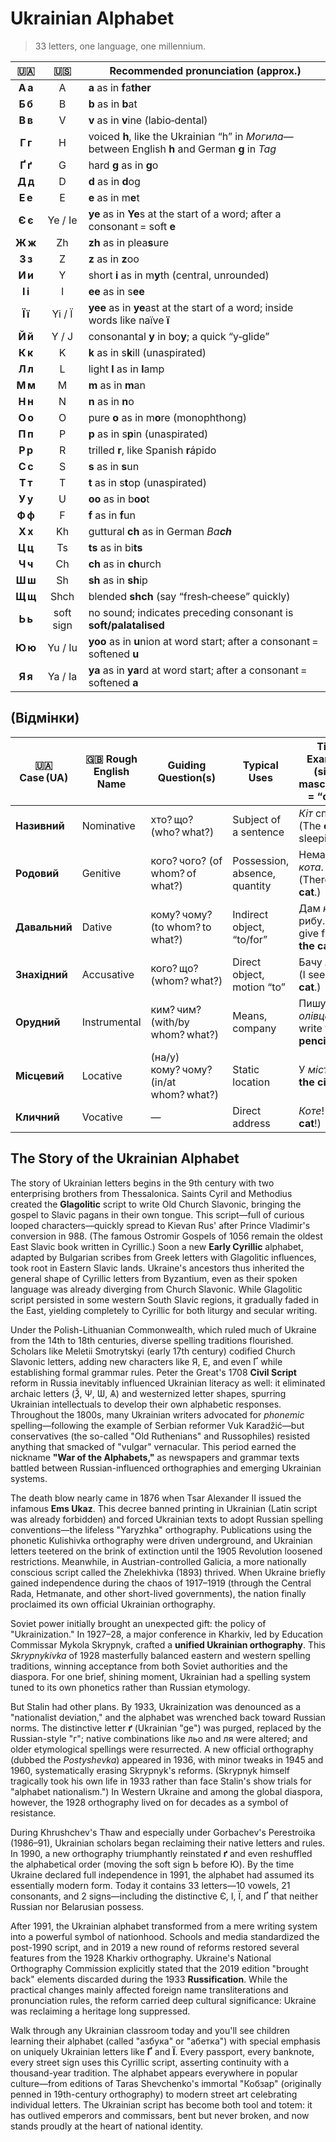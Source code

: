 # Ukrainian Alphabet
> 33 letters, one language, one millennium.

|   🇺🇦  |      🇺🇸     |  Recommended pronunciation (approx.)                                                             |
| :-----: | :-----------: | ------------------------------------------------------------------------------------------------ |
| **А а** |       A       | **a** as in **f**a**ther**                                                                       |
| **Б б** |       B       | **b** as in **b**at                                                                              |
| **В в** |       V       | **v** as in **v**ine (labio‑dental)                                                              |
| **Г г** |       H       | voiced **h**, like the Ukrainian “h” in *Могила*—between English **h** and German **g** in *Tag* |
| **Ґ ґ** |       G       | hard **g** as in **g**o                                                                          |
| **Д д** |       D       | **d** as in **d**og                                                                              |
| **Е е** |       E       | **e** as in m**e**t                                                                              |
| **Є є** |    Ye / Ie    | **ye** as in **Ye**s at the start of a word; after a consonant = soft **e**                      |
| **Ж ж** |       Zh      | **zh** as in plea**s**ure                                                                        |
| **З з** |       Z       | **z** as in **z**oo                                                                              |
| **И и** |       Y       | short **i** as in m**y**th (central, unrounded)                                                  |
| **І і** |       I       | **ee** as in s**ee**                                                                             |
| **Ї ї** |     Yi / Ï    | **yee** as in **ye**ast at the start of a word; inside words like naïve **ï**                    |
| **Й й** |     Y / J     | consonantal **y** in bo**y**; a quick “y‑glide”                                                  |
| **К к** |       K       | **k** as in s**k**ill (unaspirated)                                                              |
| **Л л** |       L       | light **l** as in **l**amp                                                                       |
| **М м** |       M       | **m** as in **m**an                                                                              |
| **Н н** |       N       | **n** as in **n**o                                                                               |
| **О о** |       O       | pure **o** as in m**o**re (monophthong)                                                          |
| **П п** |       P       | **p** as in s**p**in (unaspirated)                                                               |
| **Р р** |       R       | trilled **r**, like Spanish **r**ápido                                                           |
| **С с** |       S       | **s** as in **s**un                                                                              |
| **Т т** |       T       | **t** as in s**t**op (unaspirated)                                                               |
| **У у** |       U       | **oo** as in b**oo**t                                                                            |
| **Ф ф** |       F       | **f** as in **f**un                                                                              |
| **Х х** |       Kh      | guttural **ch** as in German *Ba**ch***                                                          |
| **Ц ц** |       Ts      | **ts** as in bi**ts**                                                                            |
| **Ч ч** |       Ch      | **ch** as in **ch**urch                                                                          |
| **Ш ш** |       Sh      | **sh** as in **sh**ip                                                                            |
| **Щ щ** |      Shch     | blended **shch** (say “fresh‑cheese” quickly)                                                    |
| **Ь ь** |   soft sign   | no sound; indicates preceding consonant is **soft/palatalised**                                  |
| **Ю ю** |    Yu / Iu    | **yoo** as in **u**nion at word start; after a consonant = softened **u**                        |
| **Я я** |    Ya / Ia    | **ya** as in **ya**rd at word start; after a consonant = softened **a**                          |

## (Відмінки)
| **🇺🇦 Case (UA)** | 🇬🇧 Rough English Name | Guiding Question(s)                    | Typical Uses                  | Tiny Example (sing. masc. «кіт» = “cat”)            |
| ------------------ | ----------------------- | -------------------------------------- | ----------------------------- | --------------------------------------------------- |
| **Називний**       | Nominative              | хто? що? (who? what?)                  | Subject of a sentence         | *Кіт* спить. (The **cat** is sleeping.)             |
| **Родовий**        | Genitive                | кого? чого? (of whom? of what?)        | Possession, absence, quantity | Немає *кота*. (There is no **cat**.)                |
| **Давальний**      | Dative                  | кому? чому? (to whom? to what?)        | Indirect object, “to/for”     | Дам *котові* рибу. (I’ll give fish **to the cat**.) |
| **Знахідний**      | Accusative              | кого? що? (whom? what?)                | Direct object, motion “to”    | Бачу *кота*. (I see **the cat**.)                   |
| **Орудний**        | Instrumental            | ким? чим? (with/by whom? what?)        | Means, company                | Пишу *олівцем*. (I write **with a pencil**.)        |
| **Місцевий**       | Locative                | (на/у) кому? чому? (in/at whom? what?) | Static location               | У *місті*. (In **the city**.)                       |
| **Кличний**        | Vocative                | —                                      | Direct address                | *Коте*! (Hey, **cat**!)                             |


## The Story of the Ukrainian Alphabet

The story of Ukrainian letters begins in the 9th century with two enterprising brothers from Thessalonica. Saints Cyril and Methodius created the **Glagolitic** script to write Old Church Slavonic, bringing the gospel to Slavic pagans in their own tongue. This script—full of curious looped characters—quickly spread to Kievan Rus' after Prince Vladimir's conversion in 988. (The famous Ostromir Gospels of 1056 remain the oldest East Slavic book written in Cyrillic.) Soon a new **Early Cyrillic** alphabet, adapted by Bulgarian scribes from Greek letters with Glagolitic influences, took root in Eastern Slavic lands. Ukraine's ancestors thus inherited the general shape of Cyrillic letters from Byzantium, even as their spoken language was already diverging from Church Slavonic. While Glagolitic script persisted in some western South Slavic regions, it gradually faded in the East, yielding completely to Cyrillic for both liturgy and secular writing.

Under the Polish-Lithuanian Commonwealth, which ruled much of Ukraine from the 14th to 18th centuries, diverse spelling traditions flourished. Scholars like Meletii Smotrytskyi (early 17th century) codified Church Slavonic letters, adding new characters like Я, Е, and even Ґ while establishing formal grammar rules. Peter the Great's 1708 **Civil Script** reform in Russia inevitably influenced Ukrainian literacy as well: it eliminated archaic letters (Ѯ, Ѱ, Ѡ, Ѧ) and westernized letter shapes, spurring Ukrainian intellectuals to develop their own alphabetic responses. Throughout the 1800s, many Ukrainian writers advocated for *phonemic* spelling—following the example of Serbian reformer Vuk Karadžić—but conservatives (the so-called "Old Ruthenians" and Russophiles) resisted anything that smacked of "vulgar" vernacular. This period earned the nickname **"War of the Alphabets,"** as newspapers and grammar texts battled between Russian-influenced orthographies and emerging Ukrainian systems.

The death blow nearly came in 1876 when Tsar Alexander II issued the infamous **Ems Ukaz**. This decree banned printing in Ukrainian (Latin script was already forbidden) and forced Ukrainian texts to adopt Russian spelling conventions—the lifeless "Yaryzhka" orthography. Publications using the phonetic Kulishivka orthography were driven underground, and Ukrainian letters teetered on the brink of extinction until the 1905 Revolution loosened restrictions. Meanwhile, in Austrian-controlled Galicia, a more nationally conscious script called the Zhelekhivka (1893) thrived. When Ukraine briefly gained independence during the chaos of 1917–1919 (through the Central Rada, Hetmanate, and other short-lived governments), the nation finally proclaimed its own official Ukrainian orthography.

Soviet power initially brought an unexpected gift: the policy of "Ukrainization." In 1927–28, a major conference in Kharkiv, led by Education Commissar Mykola Skrypnyk, crafted a **unified Ukrainian orthography**. This *Skrypnykivka* of 1928 masterfully balanced eastern and western spelling traditions, winning acceptance from both Soviet authorities and the diaspora. For one brief, shining moment, Ukrainian had a spelling system tuned to its own phonetics rather than Russian etymology.

But Stalin had other plans. By 1933, Ukrainization was denounced as a "nationalist deviation," and the alphabet was wrenched back toward Russian norms. The distinctive letter **ґ** (Ukrainian "ge") was purged, replaced by the Russian-style "г"; native combinations like льо and ля were altered; and older etymological spellings were resurrected. A new official orthography (dubbed the *Postyshevka*) appeared in 1936, with minor tweaks in 1945 and 1960, systematically erasing Skrypnyk's reforms. (Skrypnyk himself tragically took his own life in 1933 rather than face Stalin's show trials for "alphabet nationalism.") In Western Ukraine and among the global diaspora, however, the 1928 orthography lived on for decades as a symbol of resistance.

During Khrushchev's Thaw and especially under Gorbachev's Perestroika (1986–91), Ukrainian scholars began reclaiming their native letters and rules. In 1990, a new orthography triumphantly reinstated **ґ** and even reshuffled the alphabetical order (moving the soft sign Ь before Ю). By the time Ukraine declared full independence in 1991, the alphabet had assumed its essentially modern form. Today it contains 33 letters—10 vowels, 21 consonants, and 2 signs—including the distinctive Є, І, Ї, and Ґ that neither Russian nor Belarusian possess.

After 1991, the Ukrainian alphabet transformed from a mere writing system into a powerful symbol of nationhood. Schools and media standardized the post-1990 script, and in 2019 a new round of reforms restored several features from the 1928 Kharkiv orthography. Ukraine's National Orthography Commission explicitly stated that the 2019 edition "brought back" elements discarded during the 1933 **Russification**. While the practical changes mainly affected foreign name transliterations and pronunciation rules, the reform carried deep cultural significance: Ukraine was reclaiming a heritage long suppressed.

Walk through any Ukrainian classroom today and you'll see children learning their alphabet (called "азбука" or "абетка") with special emphasis on uniquely Ukrainian letters like **Ґ** and **Ї**. Every passport, every banknote, every street sign uses this Cyrillic script, asserting continuity with a thousand-year tradition. The alphabet appears everywhere in popular culture—from editions of Taras Shevchenko's immortal "Кобзар" (originally penned in 19th-century orthography) to modern street art celebrating individual letters. The Ukrainian script has become both tool and totem: it has outlived emperors and commissars, bent but never broken, and now stands proudly at the heart of national identity.